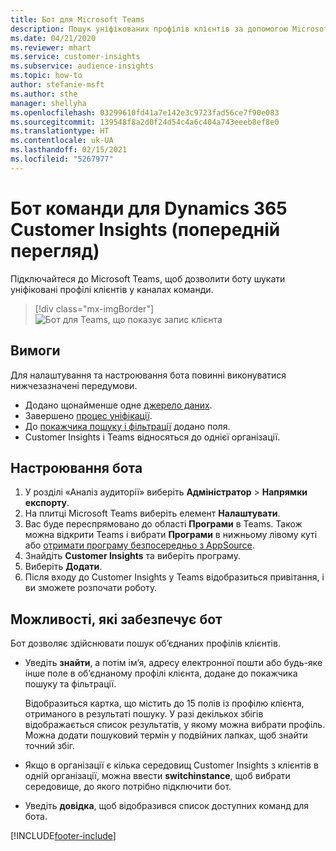 ```yaml
---
title: Бот для Microsoft Teams
description: Пошук уніфікованих профілів клієнтів за допомогою Microsoft Teams з допомогою бота.
ms.date: 04/21/2020
ms.reviewer: mhart
ms.service: customer-insights
ms.subservice: audience-insights
ms.topic: how-to
author: stefanie-msft
ms.author: sthe
manager: shellyha
ms.openlocfilehash: 03299610fd41a7e142e3c9723fad56ce7f90e083
ms.sourcegitcommit: 139548f8a2d0f24d54c4a6c404a743eeeb8ef8e0
ms.translationtype: HT
ms.contentlocale: uk-UA
ms.lasthandoff: 02/15/2021
ms.locfileid: "5267977"
---
```

# <a name="teams-bot-for-dynamics-365-customer-insights-preview"></a>Бот команди для Dynamics 365 Customer Insights (попередній перегляд)

Підключайтеся до Microsoft Teams, щоб дозволити боту шукати уніфіковані профілі клієнтів у каналах команди.

> [!div class="mx-imgBorder"]
> ![Бот для Teams, що показує запис клієнта](media/teams-bot.png "Бот для Teams, що показує запис клієнта")

## <a name="prerequisites"></a>Вимоги

Для налаштування та настроювання бота повинні виконуватися нижчезазначені передумови.

- Додано щонайменше одне [джерело даних](data-sources.md).
- Завершено [процес уніфікації](data-unification.md).
- До [покажчика пошуку і фільтрації](search-filter-index.md) додано поля.
- Customer Insights і Teams відносяться до однієї організації.

## <a name="configure-the-bot"></a>Настроювання бота

1. У розділі «Аналіз аудиторії» виберіть **Адміністратор** > **Напрямки експорту**.
1. На плитці Microsoft Teams виберіть елемент **Налаштувати**.
1. Вас буде переспрямовано до області **Програми** в Teams. Також можна відкрити Teams і вибрати **Програми** в нижньому лівому куті або [отримати програму безпосередньо з AppSource](https://go.microsoft.com/fwlink/?linkid=2124104).
1. Знайдіть **Customer Insights** та виберіть програму.
1. Виберіть **Додати**.
1. Після входу до Customer Insights у Teams відобразиться привітання, і ви зможете розпочати роботу.

## <a name="things-you-can-do-with-the-bot"></a>Можливості, які забезпечує бот

Бот дозволяє здійснювати пошук об’єднаних профілів клієнтів.

- Уведіть **знайти**, а потім ім’я, адресу електронної пошти або будь-яке інше поле в об’єднаному профілі клієнта, додане до покажчика пошуку та фільтрації.

  Відобразиться картка, що містить до 15 полів із профілю клієнта, отриманого в результаті пошуку. У разі декількох збігів відображається список результатів, у якому можна вибрати профіль. Можна додати пошуковий термін у подвійних лапках, щоб знайти точний збіг.

- Якщо в організації є кілька середовищ Customer Insights з клієнтів в одній організації, можна ввести **switchinstance**, щоб вибрати середовище, до якого потрібно підключити бот.

- Уведіть **довідка**, щоб відобразився список доступних команд для бота.  


[!INCLUDE[footer-include](../includes/footer-banner.md)]